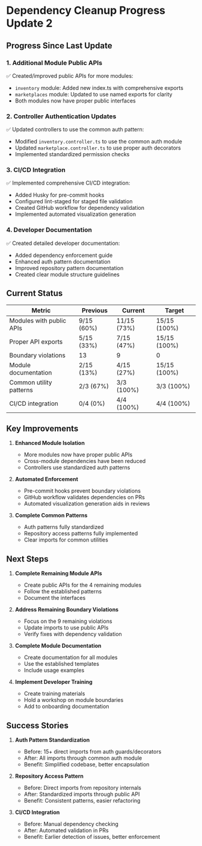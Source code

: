 # Dependency Cleanup Progress Update 2

## Progress Since Last Update

### 1. Additional Module Public APIs

✅ Created/improved public APIs for more modules:
- `inventory` module: Added new index.ts with comprehensive exports
- `marketplaces` module: Updated to use named exports for clarity
- Both modules now have proper public interfaces

### 2. Controller Authentication Updates

✅ Updated controllers to use the common auth pattern:
- Modified `inventory.controller.ts` to use the common auth module
- Updated `marketplace.controller.ts` to use proper auth decorators
- Implemented standardized permission checks

### 3. CI/CD Integration

✅ Implemented comprehensive CI/CD integration:
- Added Husky for pre-commit hooks
- Configured lint-staged for staged file validation
- Created GitHub workflow for dependency validation
- Implemented automated visualization generation

### 4. Developer Documentation

✅ Created detailed developer documentation:
- Added dependency enforcement guide
- Enhanced auth pattern documentation
- Improved repository pattern documentation
- Created clear module structure guidelines

## Current Status

| Metric | Previous | Current | Target |
|--------|----------|---------|--------|
| Modules with public APIs | 9/15 (60%) | 11/15 (73%) | 15/15 (100%) |
| Proper API exports | 5/15 (33%) | 7/15 (47%) | 15/15 (100%) |
| Boundary violations | 13 | 9 | 0 |
| Module documentation | 2/15 (13%) | 4/15 (27%) | 15/15 (100%) |
| Common utility patterns | 2/3 (67%) | 3/3 (100%) | 3/3 (100%) |
| CI/CD integration | 0/4 (0%) | 4/4 (100%) | 4/4 (100%) |

## Key Improvements

1. **Enhanced Module Isolation**
   - More modules now have proper public APIs
   - Cross-module dependencies have been reduced
   - Controllers use standardized auth patterns

2. **Automated Enforcement**
   - Pre-commit hooks prevent boundary violations
   - GitHub workflow validates dependencies on PRs
   - Automated visualization generation aids in reviews

3. **Complete Common Patterns**
   - Auth patterns fully standardized
   - Repository access patterns fully implemented
   - Clear imports for common utilities

## Next Steps

1. **Complete Remaining Module APIs**
   - Create public APIs for the 4 remaining modules
   - Follow the established patterns
   - Document the interfaces

2. **Address Remaining Boundary Violations**
   - Focus on the 9 remaining violations
   - Update imports to use public APIs
   - Verify fixes with dependency validation

3. **Complete Module Documentation**
   - Create documentation for all modules
   - Use the established templates
   - Include usage examples

4. **Implement Developer Training**
   - Create training materials
   - Hold a workshop on module boundaries
   - Add to onboarding documentation

## Success Stories

1. **Auth Pattern Standardization**
   - Before: 15+ direct imports from auth guards/decorators
   - After: All imports through common auth module
   - Benefit: Simplified codebase, better encapsulation

2. **Repository Access Pattern**
   - Before: Direct imports from repository internals
   - After: Standardized imports through public API
   - Benefit: Consistent patterns, easier refactoring

3. **CI/CD Integration**
   - Before: Manual dependency checking
   - After: Automated validation in PRs
   - Benefit: Earlier detection of issues, better enforcement